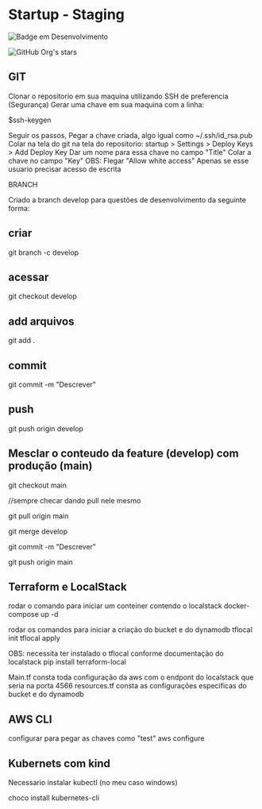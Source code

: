 # Startup - Staging

![Badge em Desenvolvimento](http://img.shields.io/static/v1?label=STATUS&message=EM%20DESENVOLVIMENTO&color=GREEN&style=for-the-badge)

![GitHub Org's stars](https://img.shields.io/github/stars/camilafernanda?style=social)

## GIT

Clonar o repositorio em sua maquina utilizando SSH de preferencia (Segurança)
Gerar uma chave em sua maquina com a linha:

$ssh-keygen

Seguir os passos,
Pegar a chave criada, algo igual como ~/.ssh/id_rsa.pub
Colar na tela do git na tela do repositorio:
startup > Settings > Deploy Keys > Add Deploy Key
Dar um nome para essa chave no campo "Title"
Colar a chave no campo "Key"
OBS: Flegar "Allow white access" Apenas se esse usuario precisar acesso de escrita

BRANCH

Criado a branch develop para questões de desenvolvimento da seguinte forma:

## criar

git branch -c develop

## acessar

git checkout develop

## add arquivos

git add .

## commit

git commit -m "Descrever"

## push

git push origin develop

## Mesclar o conteudo da feature (develop) com produção (main)

git checkout main

//sempre checar dando pull nele mesmo

git pull origin main

git merge develop

git commit -m "Descrever"

git push origin main

## Terraform e LocalStack

rodar o comando para iniciar um conteiner contendo o localstack
docker-compose up -d

rodar os comandos para iniciar a criação do bucket e do dynamodb
tflocal init
tflocal apply

OBS:
necessita ter instalado o tflocal conforme documentação do localstack
pip install terraform-local

Main.tf consta toda configuração da aws com o endpont do localstack que seria na porta 4566
resources.tf consta as configurações especificas do bucket e do dynamodb

## AWS CLI

configurar para pegar as chaves como "test"
aws configure

## Kubernets com kind

Necessario instalar kubectl (no meu caso windows)

choco install kubernetes-cli

